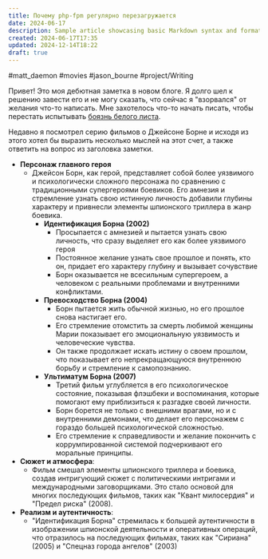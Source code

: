 ```yaml
---
title: Почему php-fpm регулярно перезагружается
date: 2024-06-17
description: Sample article showcasing basic Markdown syntax and formatting for HTML elements.
created: 2024-06-17T17:35
updated: 2024-12-14T18:22
draft: true
---
```

#matt_daemon #movies #jason_bourne
#project/Writing 

Привет! Это моя дебютная заметка в новом блоге. Я долго шел к решению завести его и не могу сказать, что сейчас я "взорвался" от желания что-то написать. Мне захотелось что-то начать писать, чтобы перестать испытывать [боязнь белого листа](https://www.ool.co.uk/blog/blank-page-syndrome-and-how-to-beat-it/).

Недавно я посмотрел серию фильмов о Джейсоне Борне и исходя из этого хотел бы выразить несколько мыслей на этот счет, а также ответить на вопрос из заголовка заметки.

- **Персонаж главного героя**
	- Джейсон Борн, как герой, представляет собой более уязвимого и психологически сложного персонажа по сравнению с традиционными супергероями боевиков. Его амнезия и стремление узнать свою истинную личность добавили глубины характеру и привнесли элементы шпионского триллера в жанр боевика.
		- **Идентификация Борна (2002)**
			- Просыпается с амнезией и пытается узнать свою личность, что сразу выделяет его как более уязвимого героя
			- Постоянное желание узнать свое прошлое и понять, кто он, придает его характеру глубину и вызывает сочувствие
			- Борн оказывается не всесильным супергероем, а человеком с реальными проблемами и внутренними конфликтами.
		- **Превосходство Борна (2004)**
			- Борн пытается жить обычной жизнью, но его прошлое снова настигает его. 
			- Его стремление отомстить за смерть любимой женщины Марии показывает его эмоциональную уязвимость и человеческие чувства. 
			- Он также продолжает искать истину о своем прошлом, что показывает его непрекращающуюся внутреннюю борьбу и стремление к самопознанию.
		- **Ультиматум Борна (2007)**
			- Третий фильм углубляется в его психологическое состояние, показывая флэшбеки и воспоминания, которые помогают ему приблизиться к разгадке своей личности. 
			- Борн борется не только с внешними врагами, но и с внутренними демонами, что делает его персонажем с гораздо большей психологической сложностью. 
			- Его стремление к справедливости и желание покончить с коррумпированной системой подчеркивают его моральные принципы.
- **Сюжет и атмосфера**: 
	- Фильм смешал элементы шпионского триллера и боевика, создав интригующий сюжет с политическими интригами и международными заговорщиками. Это стало основой для многих последующих фильмов, таких как "Квант милосердия" и "Предел риска" (2008).
- **Реализм и аутентичность**: 
	- "Идентификация Борна" стремилась к большей аутентичности в изображении шпионской деятельности и оперативных операций, что отразилось на последующих фильмах, таких как "Сириана" (2005) и "Спецназ города ангелов" (2003)



